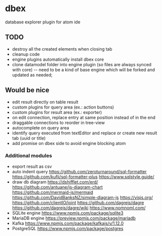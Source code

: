 # dbex
database explorer plugin for atom ide

## TODO
- destroy all the created elements when closing tab
- cleanup code
- engine plugins automatically install dbex core
- clone datamodel folder into engine plugin (so files are always synced with core) -- need to be a kind of base engine which will be forked and updated as needed;

## Would be nice
- edit result directly on table result
- custom plugins for query area (ex.: action buttons)
- custom plugins for result area (ex.: exporter)
- on edit connection, replace entry at same position instead of in the end
- draggable connections to reorder in tree-view
- autocomplete on query area
- identify query executed from textEditor and replace or create new result tab (uuid or title)
- add promise on dbex side to avoid engine blocking atom

### Additional modules
- export result as csv
- auto indent query
  https://github.com/zeroturnaround/sql-formatter
  https://github.com/kufii/sql-formatter-plus
  https://www.sqlstyle.guide/
- draw db diagram
  https://dshifflet.com/erd/
  https://github.com/antuane/js-diagram-chart
  https://github.com/mermaid-js/mermaid
  https://github.com/DavidBanksNZ/simple-diagram-js
  https://visjs.org/
  https://github.com/clientIO/joint
  https://github.com/dagrejs/dagre
    https://github.com/dagrejs/dagre/wiki
    https://www.nomnoml.com/
- SQLite engine
  https://www.npmjs.com/package/sqlite3
- MariaDB engine
  https://preview.npmjs.com/package/mariadb
- Kafka
  https://www.npmjs.com/package/kafkajs/v/1.12.0
- PostgreSQL
  https://www.npmjs.com/package/postgres
